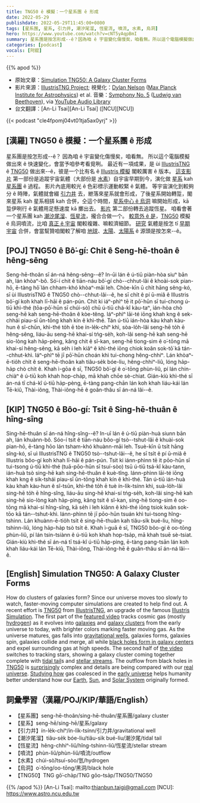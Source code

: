 ```yaml
---
title: TNG50 ê 模擬：一个星系團 ê 形成
date: 2022-05-29
publishdate: 2022-05-29T11:45:00+0800
tags: [星系團, 星系, 引力井, 潮汐尾溜, 恆星流, 噴流, 水素, 烏洞]
hero: https://www.youtube.com/watch?v=cNT5yAqpBmI
summary: 星系團是按怎形成--ê？因為咱 ê 宇宙變化傷慢矣，咱看無。所以這个電腦模擬做出來 ê 快速變化，會當予咱參考看覓咧。
categories: [podcast]
vocals: [阿錕]
---
```


{{% apod %}}

- 原始文章：[Simulation TNG50: A Galaxy Cluster Forms](https://apod.nasa.gov/apod/ap220529.html)
- 影片來源：[IllustrisTNG Project](http://www.tng-project.org/people/); 視覺化：[Dylan Nelson](https://www.ita.uni-heidelberg.de/~dnelson/) ([Max Planck Institute for Astrophysics](https://www.mpa-garching.mpg.de/)) et al.
音樂：[Symphony No. 5](https://en.wikipedia.org/wiki/Symphony_No._5_(Beethoven)) ([Ludwig van Beethoven](https://en.wikipedia.org/wiki/Ludwig_van_Beethoven)), via [YouTube Audio Library](https://www.youtube.com/audiolibrary/)
- 台文翻譯：[An-Li Tsai][An-Li Tsai] ([NCU][NCU])

{{< podcast "cle4fpomj04vt01tja5ax0yrj" >}}

## [漢羅] TNG50 ê 模擬：一个星系團 ê 形成
星系團是按怎形成--ê？
因為咱 ê 宇宙變化傷慢矣，咱看無。
所以這个電腦模擬做出來 ê 快速變化，會當予咱參考看覓咧。
最近有一項成果，是 ùi [IllustrisTNG][IllustrisTNG] ê [TNG50][TNG50 1] 做出來--ê，彼是一个比有名 ê [Illustris 模擬][Illustris Simulation] 閣較厲害 ê 版本。
[這支影片][featured video] 第一部份是追蹤宇宙氣體（大部份是 [水素][hydrogen]）自宇宙早期到今，演化做 [星系][galaxies] kah [星系團][galaxy clusters] ê 過程。
影片內底用較光 ê 色彩標示運動較緊 ê 氣體。
等宇宙演化到較夠分 ê 時陣，氣體就會綴 [引力井][gravitational wells] 去，紲落來星系就會形成，了後星系開始轉踅，閣來星系 kah 星系相挵 kah 合併，仝這个時間，[星系中心 ê 烏洞][black holes form in galaxy centers] 嘛開始形成，kā 踅伊咧行 ê 氣體用足懸速度 kā 擲出去。
[影片][the video] 第二部份轉去追蹤恆星。
咱看會著一个星系團 kah [潮汐尾溜][tidal tail]、[恆星流][stellar streams]，攏合合做一个。
[較意外 ê 是][surprisingly]，[TNG50][TNG50 2] 模擬 ê 烏洞噴流，比咱 [真正 ê 宇宙][real universe t] 閣較複雜、嘛較濟細節。
[研究][Studying how] 氣體是按怎 tī [早期宇宙][early universe] 合併，會當幫贊咱閣較了解咱 [地球][Earth]、[太陽][Sun]、[太陽系][Solar System] ê 源頭是按怎來--ê。

## [POJ] TNG50 ê Bô͘-gí: Chi̍t ê Seng-hē-thoân ê hêng-sêng
Seng-hē-thoân sī án-ná hêng-sêng--ê?
In-ūi lán ê ú-tiū piàn-hòa siuⁿ bān ah, lán khòaⁿ-bô.
Só͘-í chit ê tiān-náu bô͘-gí chò--chhut-lâi ê khoài-sok pian-hō, ē-tàng hō͘ lán chham-khó khòaⁿ-māi leh.
Chòe-kīn ū chi̍t hāng sêng-kó, sī ùi IllustrisTNG ê TNG50 chò--chhut-lâi--ê, he sī chi̍t ê pí ū-miâ ê Illustris bô͘-gí koh khah lī-hāi ê pán-pún.
Chit ki iáⁿ-phìⁿ tē it pō͘-hūn sī tui-chong ú-tiū khì-thé (tōa-pō͘-hūn sī chúi-sò͘) chū ú-tiū chá-kî kàu-taⁿ, ián-hòa chò seng-hē kah seng-hē-thoân ê kòe-têng.
Iáⁿ-phìⁿ lāi-té iōng khah kng ê sek-chhái piau-sī ūn-tōng khah kín ê khì-thé.
Tán ú-tiū ián-hòa kàu khah kàu-hun ê sî-chūn, khì-thé to̍h ē tòe ín-le̍k-chíⁿ khì, sòa-lo̍h-lâi seng-hē to̍h ē hêng-sêng, liáu-āu seng-hē khai-sí tńg-se̍h, koh-lâi seng-hē kah seng-hē sio-lòng kah ha̍p-pèng, kâng chit ê sî-kan, seng-hē tiong-sim ê o͘-tōng mā khai-sí hêng-sêng, kā se̍h i leh kiâⁿ ê khì-thé iōng chiok koân sok-tō͘ kā tán--chhut-khì.
Iáⁿ-phìⁿ tē jī pō͘-hūn choán khì tui-chong hêng-chhiⁿ.
Lán khòaⁿ-ē-tio̍h chi̍t ê seng-hē-thoân kah tiâu-se̍k bóe-liu, hêng-chhiⁿ-liû, lóng ha̍p-ha̍p chò chi̍t ê.
Khah ì-gōa ê sī, TNG50 bô͘-gí ê o͘-tōng phùn-liû, pí lán chin-chiàⁿ ê ú-tiū koh khah hop-cha̍p, mā khah chōe sè-chiat.
Gián-kiù khì-thé sī án-ná tī chá-kî ú-tiū ha̍p-pèng, ē-tàng pang-chān lán koh khah liáu-kái lán Tē-kiû, Thài-iông, Thài-iông-hē ê goân-thâu sī án-ná lâi--ê.

## [KIP] TNG50 ê Bôo-gí: Tsi̍t ê Sing-hē-thuân ê hîng-sîng
Sing-hē-thuân sī án-ná hîng-sîng--ê?
In-uī lán ê ú-tiū piàn-huà siunn bān ah, lán khuànn-bô.
Sóo-í tsit ê tiān-náu bôo-gí tsò--tshut-lâi ê khuài-sok pian-hō, ē-tàng hōo lán tsham-khó khuànn-māi leh.
Tsuè-kīn ū tsi̍t hāng sîng-kó, sī uì IllustrisTNG ê TNG50 tsò--tshut-lâi--ê, he sī tsi̍t ê pí ū-miâ ê Illustris bôo-gí koh khah lī-hāi ê pán-pún.
Tsit ki iánn-phìnn tē it pōo-hūn sī tui-tsong ú-tiū khì-thé (tuā-pōo-hūn sī tsuí-sòo) tsū ú-tiū tsá-kî kàu-tann, ián-huà tsò sing-hē kah sing-hē-thuân ê kuè-tîng.
Iánn-phìnn lāi-té iōng khah kng ê sik-tshái piau-sī ūn-tōng khah kín ê khì-thé.
Tán ú-tiū ián-huà kàu khah kàu-hun ê sî-tsūn, khì-thé to̍h ē tuè ín-li̍k-tsínn khì, suà-lo̍h-lâi sing-hē to̍h ē hîng-sîng, liáu-āu sing-hē khai-sí tńg-se̍h, koh-lâi sing-hē kah sing-hē sio-lòng kah ha̍p-pìng, kâng tsit ê sî-kan, sing-hē tiong-sim ê oo-tōng mā khai-sí hîng-sîng, kā se̍h i leh kiânn ê khì-thé iōng tsiok kuân sok-tōo kā tán--tshut-khì.
Iánn-phìnn tē jī pōo-hūn tsuán khì tui-tsong hîng-tshinn.
Lán khuànn-ē-tio̍h tsi̍t ê sing-hē-thuân kah tiâu-si̍k bué-liu, hîng-tshinn-liû, lóng ha̍p-ha̍p tsò tsi̍t ê.
Khah ì-guā ê sī, TNG50 bôo-gí ê oo-tōng phùn-liû, pí lán tsin-tsiànn ê ú-tiū koh khah hop-tsa̍p, mā khah tsuē sè-tsiat.
Gián-kiù khì-thé sī án-ná tī tsá-kî ú-tiū ha̍p-pìng, ē-tàng pang-tsān lán koh khah liáu-kái lán Tē-kiû, Thài-iông, Thài-iông-hē ê guân-thâu sī án-ná lâi--ê.

## [English] Simulation TNG50: A Galaxy Cluster Forms
How do clusters of galaxies form?
Since our universe moves too slowly to watch, faster-moving computer simulations are created to help find out.
A recent effort is [TNG50][TNG50 1] from [IllustrisTNG][IllustrisTNG], an upgrade of the famous [Illustris Simulation][Illustris Simulation].
The first part of the [featured video][featured video] tracks cosmic gas (mostly [hydrogen][hydrogen]) as it evolves into [galaxies][galaxies] and [galaxy clusters][galaxy clusters] from the early universe to today, with brighter colors marking faster moving gas.
As the universe matures, gas falls into [gravitational wells][gravitational wells], galaxies forms, galaxies spin, galaxies collide and merge, all while [black holes form in galaxy centers][black holes form in galaxy centers] and expel surrounding gas at high speeds.
The second half of [the video][the video] switches to tracking stars, showing a galaxy cluster coming together complete with [tidal tail][tidal tail]s and [stellar streams][stellar streams].
The outflow from black holes in [TNG50][TNG50 2] is [surprisingly][surprisingly] complex and details are being compared with our [real universe][real universe e].
[Studying how][Studying how] gas coalesced in the [early universe][early universe] helps humanity better understand how our [Earth][Earth], [Sun][Sun], and [Solar System][Solar System] originally formed.

## 詞彙學習（漢羅/POJ/KIP/華語/English）
- 【星系團】seng-hē-thoân/sing-hē-thuân/星系團/galaxy cluster
- 【星系】seng-hē/sing-hē/星系/galaxy
- 【引力井】ín-le̍k-chíⁿ/ín-li̍k-tsínn/引力井/gravitational well
- 【潮汐尾溜】tiâu-se̍k bóe-liu/tiâu-si̍k bué-liu/潮汐尾/tidal tail
- 【恆星流】hêng-chhiⁿ-liû/hîng-tshinn-liû/恆星流/stellar stream
- 【噴流】phùn-liû/phùn-liû/噴流/outflow
- 【水素】chúi-sò͘/tsuí-sòo/氫/hydrogen
- 【烏洞】o͘-tōng/oo-tōng/黑洞/black hole
- 【TNG50】TNG gō͘-cha̍p/TNG gōo-tsa̍p/TNG50/TNG50


{{% /apod %}}
[An-Li Tsai]: mailto:thianbun.taigi@gmail.com
[NCU]: https://www.astro.ncu.edu.tw

[copyright]: https://apod.nasa.gov/apod/fap/lib/about_apod.html#srapply

[TNG50 1]:https://www.tng-project.org/about/
[IllustrisTNG]:https://www.tng-project.org/
[Illustris Simulation]:https://www.illustris-project.org/
[featured video]:https://www.tng-project.org/media/
[hydrogen]:https://periodic.lanl.gov/1.shtml
[galaxies]:https://apod.nasa.gov/apod/ap181009.html
[galaxy clusters]:https://en.wikipedia.org/wiki/Galaxy_cluster
[gravitational wells]:https://en.wikipedia.org/wiki/Gravity_well
[black holes form in galaxy centers]:https://apod.nasa.gov/apod/ap991017.html
[the video]:https://www.tng-project.org/media/
[tidal tail]:https://apod.nasa.gov/apod/ap100926.html
[stellar streams]:https://apod.nasa.gov/apod/ap140117.html
[TNG50 2]:https://arxiv.org/abs/1902.05553
[surprisingly]:https://image.shutterstock.com/image-photo/funny-british-kitten-looks-surprise-260nw-1221814405.jpg
[real universe e]:https://apod.nasa.gov/apod/ap210802.html
[real universe t]:https://apod.tw/daily/20210802/
[Studying how]:https://ui.adsabs.harvard.edu/abs/2019MNRAS.490.3234N/abstract
[early universe]:https://jwst.nasa.gov/content/science/firstLight.html
[Earth]:https://solarsystem.nasa.gov/planets/earth/in-depth/
[Sun]:https://solarsystem.nasa.gov/solar-system/sun/in-depth/
[Solar System]:https://www.openspaceproject.com/solar-system-videos
